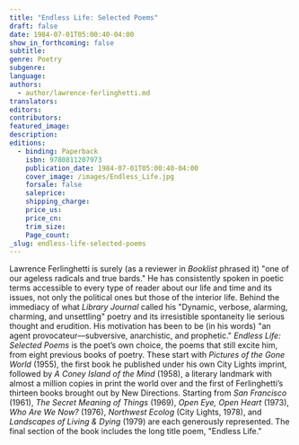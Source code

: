 ```yaml
---
title: "Endless Life: Selected Poems"
draft: false
date: 1984-07-01T05:00:40-04:00
show_in_forthcoming: false
subtitle:
genre: Poetry
subgenre:
language:
authors:
  - author/lawrence-ferlinghetti.md
translators:
editors:
contributors:
featured_image:
description:
editions:
  - binding: Paperback
    isbn: 9780811207973
    publication_date: 1984-07-01T05:00:40-04:00
    cover_image: /images/Endless_Life.jpg
    forsale: false
    saleprice:
    shipping_charge:
    price_us:
    price_cn:
    trim_size:
    Page_count:
_slug: endless-life-selected-poems
---
```


Lawrence Ferlinghetti is surely (as a reviewer in _Booklist_ phrased it) "one of our ageless radicals and true bards." He has consistently spoken in poetic terms accessible to every type of reader about our life and time and its issues, not only the political ones but those of the interior life. Behind the immediacy of what _Library Journal_ called his "Dynamic, verbose, alarming, charming, and unsettling" poetry and its irresistible spontaneity lie serious thought and erudition. His motivation has been to be (in his words) "an agent provocateur––subversive, anarchistic, and prophetic." _Endless Life: Selected Poems_ is the poet’s own choice, the poems that still excite him, from eight previous books of poetry. These start with _Pictures of the Gone World_ (1955), the first book he published under his own City Lights imprint, followed by _A Coney Island of the Mind_ (1958), a literary landmark with almost a million copies in print the world over and the first of Ferlinghetti’s thirteen books brought out by New Directions. Starting from _San Francisco_ (1961), _The Secret Meaning of Things_ (1969), _Open Eye, Open Heart_ (1973), _Who Are We Now?_ (1976), _Northwest Ecolog_ (City Lights, 1978), and _Landscapes of Living & Dying_ (1979) are each generously represented. The final section of the book includes the long title poem, "Endless Life."

